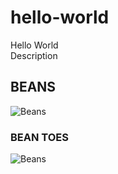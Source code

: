 # hello-world
Hello World <br>
Description <br/>


## BEANS
![Beans](/IMG_9506.JPG)

### BEAN TOES
![Beans](/IMG_9308.JPG)
